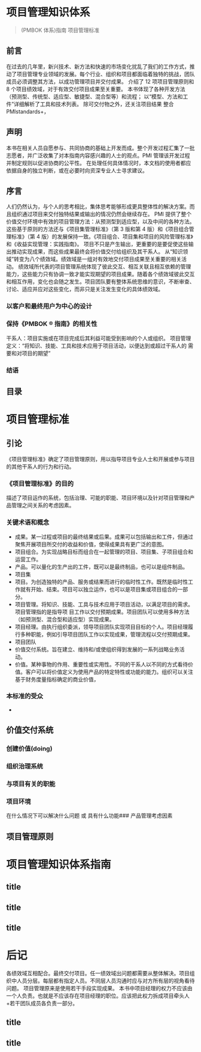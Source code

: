 # 项目管理知识体系

> (PMBOK 体系)指南
> 项目管理标准

## 前言

在过去的几年里，新兴技术、新方法和快速的市场变化扰乱了我们的工作方式，推动了项目管理专业领域的发展。每个行业、组织和项目都面临着独特的挑战，团队成员必须调整其方法，以成功管理项目并交付成果。
介绍了 12 项项目管理原则和 8 个项目绩效域，对于有效交付项目成果至关重要。
本书体现了各种开发方法（预测型、传统型、适应型、敏捷型、混合型等）和流程；
以“模型、方法和工件”详细解析了工具和技术列表。
除可交付物之外，还关注项目结果
整合 PMIstandards+，

## 声明

本书在相关人员自愿参与、共同协商的基础上开发而成。整个开发过程汇集了一批志愿者，并广泛收集了对本指南内容感兴趣的人士的观点。PMI 管理该开发过程并制定规则以促进协商的公平性。
在处理任何具体情况时，本文档的使用者都应依据自身的独立判断，或在必要时向资深专业人士寻求建议。

## 序言

人们仍然认为，与个人的思考相比，集体思考能够形成更具整体性的解决方案。而且组织通过项目来交付独特结果或输出的情况仍然会继续存在。
PMI 提供了整个价值交付环境中有效的项目管理方法：从预测型到适应型，以及中间的各种方法。这些基于原则的方法还与《项目集管理标准》（第 3 版和第 4 版）和《项目组合管理标准》（第 4 版）的发展保持一致。《项目组合、项目集和项目的风险管理标准》和《收益实现管理：实践指南》。
项目不只是产生输出，更重要的是要促使这些输出推动实现成果，而这些成果最终会将价值交付给组织及其干系人。
从“知识领域”转变为八个绩效域。绩效域是一组对有效地交付项目成果至关重要的相关活动。
绩效域所代表的项目管理系统体现了彼此交互、相互关联且相互依赖的管理能力，这些能力只有协调一致才能实现期望的项目成果。随着各个绩效域彼此交互和相互作用，变化也会随之发生。项目团队要有整体系统思维的意识，不断审查、讨论、适应并应对这些变化，而非只是关注发生变化的具体绩效域。

### 以客户和最终用户为中心的设计

### 保持《PMBOK ® 指南》的相关性

干系人：项目实施或在项目完成后其利益可能受到影响的个人或组织。
项目管理定义：“将知识、技能、工具和技术应用于项目活动，以便达到或超过干系人的
需要和对项目的期望”

### 结语

## 目录

# 项目管理标准

## 引论

《项目管理标准》确定了项目管理原则，用以指导项目专业人士和开展或参与项目的其他干系人的行为和行动。

### 《项目管理标准》的目的

描述了项目运作的系统，包括治理、可能的职能、项目环境以及针对项目管理和产品管理之间关系的考虑因素。

### 关键术语和概念

- 成果。某一过程或项目的最终结果或后果。成果可以包括输出和工件，但通过聚焦开展项目所交付的收益和价值，使得成果具有更广泛的意图。
- 项目组合。为实现战略目标而组合在一起管理的项目、项目集、子项目组合和运营工作。
- 产品。可以量化的生产出的工件，既可以是最终制品，也可以是组件制品。
- 项目集
- 项目。为创造独特的产品、服务或结果而进行的临时性工作。既然是临时性工作就有开始、结束。项目可以独立运作，也可以是项目集或项目组合的一部分。
- 项目管理。将知识、技能、工具与技术应用于项目活动，以满足项目的需求。项目管理指的是指导项
  目工作以交付预期成果。项目团队可以使用多种方法（如预测型、混合型和适应型）实现成果。
- 项目经理。由执行组织委派，领导项目团队实现项目目标的个人。项目经理履行多种职能，例如引导项目团队工作以实现成果，管理流程以交付预期成果。
- 项目团队
- 价值交付系统。旨在建立、维持和/或使组织得到发展的一系列战略业务活动。
- 价值。某种事物的作用、重要性或实用性。不同的干系人以不同的方式看待价值。客户可以将价值定义为使用产品的特定特性或功能的能力。组织可以关注基于财务度量指标确定的商业价值，

### 本标准的受众

-

## 价值交付系统

### 创建价值(doing)

### 组织治理系统

### 与项目有关的职能

### 项目环境

在什么情况下可以解决什么问题
或
具有什么功能### 产品管理考虑因素

## 项目管理原则

# 项目管理知识体系指南

## title

## title

## title

# 后记

各绩效域互相配合。最终交付项目。任一绩效域出问题都需要从整体解决。项目组织中人员分层。每层都有指定人员。不同层人员沟通时应与对方所有层的视角看待问题。
项目管理原来是使用若干手段实现成果。
本书中项目经理的权力不应该由一个人负责。也就是不应该存在项目经理的职位。应该把此权力拆成项目牵头人+若干团队成员各负责一部分。

## title

## title
